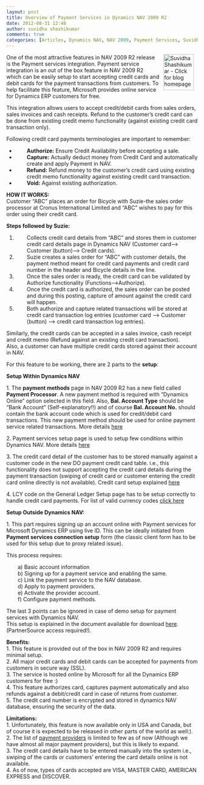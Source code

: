 ```yaml
---
layout: post
title: Overview of Payment Services in Dynamics NAV 2009 R2
date: 2012-08-31 12:48
author: suvidha shashikumar
comments: true
categories: [Articles, Dynamics NAV, NAV 2009, Payment Services, Suvidha Shashikumar, Uncategorized]
---
```

<p><a title="Suvidha Shashikumar - Click for blog homepage"><img border="0" hspace="10" alt="Suvidha Shashikumar - Click for blog homepage" align="right" src="https://microsofttpd.github.io/assets/1452.sshashi.jpg" original-url="https://microsofttpd.github.io/assets/1452.sshashi.jpg" width="80" height="95" /></a>One of the most attractive features in NAV 2009 R2 release is the Payment services integration. Payment service integration is an out of the box feature in NAV 2009 R2 which can be easily setup to start accepting credit cards and debit cards for the payment transactions from customers. To help facilitate this feature, Microsoft provides online service for Dynamics ERP customers for free.</p>
<p>This integration allows users to accept credit/debit cards from sales orders, sales invoices and cash receipts. Refund to the customer&rsquo;s credit card can be done from existing credit memo functionality (against existing credit card transaction only).</p>
<p>Following credit card payments terminologies are important to remember:</p>
<ul>
<li>
<div style="padding-left: 30px;"><strong>Authorize:</strong> Ensure Credit Availability before accepting a sale.</div>
</li>
<li>
<div style="padding-left: 30px;"><strong>Capture:</strong> Actually deduct money from Credit Card and automatically create and apply Payment in NAV.</div>
</li>
<li>
<div style="padding-left: 30px;"><strong>Refund:</strong> Refund money to the customer&rsquo;s credit card using existing credit memo functionality against existing credit card transaction.</div>
</li>
<li>
<div style="padding-left: 30px;"><strong>Void:</strong> Against existing authorization.&nbsp;</div>
</li>
</ul>
<p><strong>HOW IT WORKS:</strong><br />Customer &ldquo;ABC&rdquo; places an order for Bicycle with Suzie-the sales order processor at Cronus International Limited and &ldquo;ABC&rdquo; wishes to pay for this order using their credit card.</p>
<p><strong>Steps followed by Suzie:</strong></p>
<ol>
<li>
<div style="padding-left: 30px;">Collects credit card details from &ldquo;ABC&rdquo; and stores them in customer credit card details page in Dynamics NAV (Customer card--&gt; Customer (button)--&gt; Credit cards).</div>
</li>
<li>
<div style="padding-left: 30px;">Suzie creates a sales order for &ldquo;ABC&rdquo; with customer details, the payment method meant for credit card payments and credit card number in the header and Bicycle details in the line.</div>
</li>
<li>
<div style="padding-left: 30px;">Once the sales order is ready, the credit card can be validated by Authorize functionality (Functions--&gt;Authorize).</div>
</li>
<li>
<div style="padding-left: 30px;">Once the credit card is authorized, the sales order can be posted and during this posting, capture of amount against the credit card will happen.&nbsp;</div>
</li>
<li>
<div style="padding-left: 30px;">Both authorize and capture related transactions will be stored at credit card transaction log entries (customer card&nbsp;--&gt; Customer (button)&nbsp;--&gt; credit card transaction log entries).</div>
</li>
</ol>
<p>Similarly, the credit cards can be accepted in a sales invoice, cash receipt and credit memo (Refund against an existing credit card transaction).<br />Also, a customer can have multiple credit cards stored against their account in NAV.&nbsp;</p>
<p>For this feature to be working, there are 2 parts to the <strong>setup</strong>:&nbsp;</p>
<p><strong>Setup Within Dynamics NAV</strong></p>
<p>1.&nbsp;The <strong>payment methods</strong> page in NAV 2009 R2 has a new field called <strong>Payment Processor</strong>. A new payment method is required with &ldquo;Dynamics Online&rdquo; option selected in this field. Also, <strong>Bal. Account Type</strong> should be &ldquo;Bank Account&rdquo; (Self-explanatory!!) and of course <strong>Bal. Account No.</strong> should contain the bank account code which is used for credit/debit card transactions. This new payment method should be used for online payment service related transactions. More details <a title="here" href="http://msdn.microsoft.com/en-us/library/gg502459.aspx" target="_blank">here</a></p>
<p>2.&nbsp;Payment services setup page is used to setup few conditions within Dynamics NAV. More details <a title="here" href="http://msdn.microsoft.com/en-us/library/gg502506" target="_blank">here</a></p>
<p>3.&nbsp;The credit card detail of the customer has to be stored manually against a customer code in the new DO payment credit card table. i.e., this functionality does not support accepting the credit card details during the payment transaction (swiping of credit card or customer entering the credit card online directly is not available). Credit card setup explained <a title="here" href="http://msdn.microsoft.com/en-us/library/gg502498" target="_blank">here</a></p>
<p>4.&nbsp;LCY code on the General Ledger Setup page has to be setup correctly to handle credit card payments. For list of valid currency codes <a title="click here" href="http://msdn.microsoft.com/en-us/library/gg502492" target="_blank">click here</a></p>
<p><strong>Setup Outside Dynamics NAV: </strong></p>
<p>1.&nbsp;This part requires signing up an account online with Payment services for Microsoft Dynamics ERP using live ID. This can be ideally initiated from <strong>Payment services connection setup</strong> form (the classic client form&nbsp;has to be used for this setup due to proxy related issue).</p>
<p>This process requires:</p>
<p style="padding-left: 30px;">a)&nbsp;Basic account information<br />b)&nbsp;Signing up for a payment service and enabling the same.<br />c)&nbsp;Link the payment service to the NAV database.<br />d)&nbsp;Apply to payment providers.<br />e)&nbsp;Activate the provider account.<br />f)&nbsp;Configure payment methods.</p>
<p>The last 3 points can be ignored in case of demo setup for payment services with Dynamics NAV.<br />This setup is explained in the document available for download <a title="here" href="https://mbs.microsoft.com/partnersource/deployment/documentation/whitepapers/MSDNAV2009R2Provpaymnt" target="_blank">here</a>. (PartnerSource access required!).</p>
<p><strong>Benefits:</strong><br />1.&nbsp;This feature is provided out of the box in NAV 2009 R2 and requires minimal setup.<br />2.&nbsp;All major credit cards and debit cards can be accepted for payments from customers in secure way (SSL).<br />3.&nbsp;The service is hosted online by Microsoft for all the Dynamics ERP customers for free :)<br />4.&nbsp;This feature authorizes card, captures payment automatically and also refunds against a debit/credit card in case of returns from customer.<br />5.&nbsp;The credit card number is encrypted and stored in dynamics NAV database, ensuring the security of the data.</p>
<p><strong>Limitations:</strong><br />1.&nbsp;Unfortunately, this feature is now available only in USA and Canada, but of course it is expected to be released in other parts of the world as well:).<br />2.&nbsp;The list of <a title="payment providers" href="http://www.dynamicsonline.com/OnlinePaymentsSellPages/SellPage.aspx?ActiveIndex=2" target="_blank">payment providers</a> is limited to few as of now (Although we have almost all major payment providers), but this is likely to expand.<br />3.&nbsp;The credit card details have to be entered manually into the system i.e., swiping of the cards or customers&rsquo; entering the card details online is not available.<br />4.&nbsp;As of now, types of cards accepted are VISA, MASTER CARD, AMERICAN EXPRESS and DISCOVER.</p>
